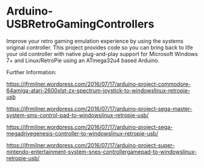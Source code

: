# Arduino-USBRetroGamingControllers

Improve your retro gaming emulation experience by using the systems original controller.
This project provides code so you can bring back to life your old controller with native plug-and-play support for Microsoft Windows 7+ and Linux/RetroPie using an ATmega32u4 based Arduino.

Further Information:

https://jfrmilner.wordpress.com/2016/07/17/arduino-project-commodore-64amiga-atari-2600xlst-zx-spectrum-joystick-to-windowslinux-retropie-usb

https://jfrmilner.wordpress.com/2016/07/17/arduino-project-sega-master-system-sms-control-pad-to-windowslinux-retropie-usb/

https://jfrmilner.wordpress.com/2016/07/17/arduino-project-sega-megadrivegenesis-controller-to-windowslinux-retropie-usb/

https://jfrmilner.wordpress.com/2016/07/17/arduino-project-super-nintendo-entertainment-system-snes-controllergamepad-to-windowslinux-retropie-usb/

